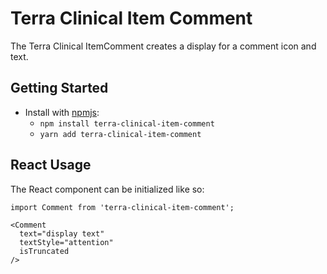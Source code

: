 # Terra Clinical Item Comment

The Terra Clinical ItemComment creates a display for a comment icon and text.

## Getting Started

- Install with [npmjs](https://www.npmjs.com):
  - `npm install terra-clinical-item-comment`
  - `yarn add terra-clinical-item-comment`

## React Usage

The React component can be initialized like so:
```
import Comment from 'terra-clinical-item-comment';

<Comment
  text="display text"
  textStyle="attention"
  isTruncated
/>
```
